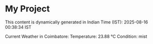 # My Project

This content is dynamically generated in Indian Time (IST): 2025-08-16 00:38:34 IST


Current Weather in Coimbatore:
Temperature: 23.88 °C
Condition: mist
